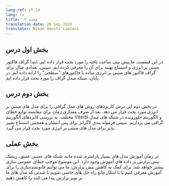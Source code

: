```yaml
---
lang-ref: ch.14
lang: fa
title: هفته ۱۴
translation-date: 26 Sep 2020
translator: Nikan Doosti Lakhani
---
```


<!--
## Lecture part A

In this section, we discussed the structured prediction. We first introduced the Energy-Based factor graph and efficient inference for it. Then we gave some examples for simple Energy-Based factor graphs with “shallow” factors. Finally, we discussed the Graph Transformer Net.
-->

## بخش اول درس
در این قسمت، ما پیش بینی ساخت یافته را مورد بحث قرار داده ایم. ابتدا گراف فاکتور مبتنی بر انرژی و استنتاج بهینه برای آن را معرفی کرده ایم. سپس، تعدادی مثال برای گراف فاکتور های مبتنی بر انرژی ساده با فاکتورهای "سطحی" را ارایه داده ایم. در پایان، شبکه مبدل گراف را مورد بحث قرار داده ایم.

<!--
## Lecture part B

The second leg of the lecture further discusses the application of graphical model methods to energy-based models. After spending some time comparing different loss functions, we discuss the application of the Viterbi algorithm and forward algorithm to graphical transformer networks. We then transition to discussing the Lagrangian formulation of backpropagation and then variational inference for energy-based models.
-->

## بخش دوم درس
در بخش دوم این درس کاربردهای روش های مدل گرافی را برای مدل های مبتنی بر انرژی مورد بحث قرار می دهد. بعد از صرف مقداری زمان برای مقایسه توابع خطای مختلف، به بررسی کابردهای الگوریتم Viterbi و الگوریتم جلورونده در شبکه های مبدل گرافی می پردازیم. سپس فرموله بندی لاگرانژ برای پس انتشار و همچنین استنتاج تغییر پذیر برای مدل های مبتنی بر انرژی مورد بحث قرار می گیرد.

<!--
## Practicum

When training highly parametrised models such as deep neural networks there is a risk of overfitting to the training data. This leads to greater generalization error. To help reduce overfitting we can introduce regularization into our training, discouraging certain solutions to decrease the extent to which our models will fit to noise.
-->

## بخش عملی
در زمان آموزش مدل های بسیار پارامتری شده مانند شبکه های عصبی عمیق، ریسک بیش برازش بر داده های آموزش وجود دارد. این موضوع موجب خطای عمومی سازی بیشتر خواهد شد. برای کمک به کاهش بیش برازش، ما می توانیم قانونمندسازی را برای آموزش معرفی کنیم تا با اینکار مانع راه حل های خاصی شویم تا شدتی که مدل های ما بر نویز برازش پیدا می کنند را کاهش دهیم.

